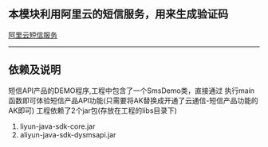 ## 本模块利用阿里云的短信服务，用来生成验证码

[阿里云短信服务](https://www.aliyun.com/product/sms?spm=5176.19720258.J_8058803260.46.47cb2c4axN4Aqdhttps://www.aliyun.com/product/sms?spm=5176.19720258.J_8058803260.46.47cb2c4axN4Aqd)

***

## 依赖及说明

短信API产品的DEMO程序,工程中包含了一个SmsDemo类，直接通过
执行main函数即可体验短信产品API功能(只需要将AK替换成开通了云通信-短信产品功能的AK即可)
工程依赖了2个jar包(存放在工程的libs目录下)

1. liyun-java-sdk-core.jar
2. aliyun-java-sdk-dysmsapi.jar